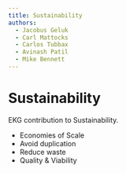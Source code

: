 ```yaml
---
title: Sustainability
authors:
  - Jacobus Geluk
  - Carl Mattocks
  - Carlos Tubbax
  - Avinash Patil
  - Mike Bennett
---
```


# Sustainability

EKG contribution to Sustainability.

<!--summary-start-->
- Economies of Scale
- Avoid duplication
- Reduce waste
- Quality & Viability
<!--summary-end-->
